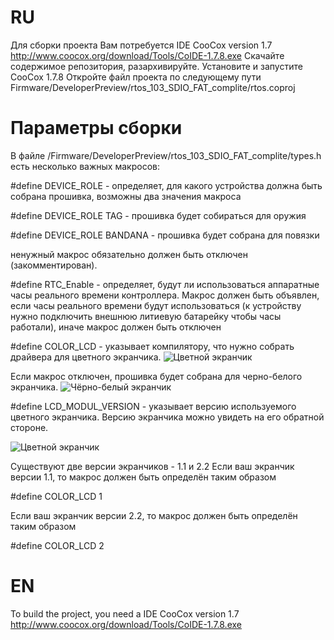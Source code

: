 # RU

Для сборки проекта Вам потребуется IDE CooCox version 1.7 
http://www.coocox.org/download/Tools/CoIDE-1.7.8.exe
Скачайте содержимое репозитория, разархивируйте.
Установите и запустите CooCox 1.7.8
Откройте файл проекта по следующему пути  Firmware/DeveloperPreview/rtos_103_SDIO_FAT_complite/rtos.coproj

# Параметры сборки

В файле /Firmware/DeveloperPreview/rtos_103_SDIO_FAT_complite/types.h
есть несколько важных макросов:

#define DEVICE_ROLE - определяет, для какого устройства должна быть собрана прошивка, возможны два значения макроса

#define DEVICE_ROLE TAG - прошивка будет собираться для оружия

#define DEVICE_ROLE BANDANA - прошивка будет собрана для повязки

ненужный макрос обязательно должен быть отключен (закомментирован).


#define RTC_Enable - определяет, будут ли использоваться аппаратные часы реального времени контроллера.
Макрос должен быть объявлен, если часы реального времени будут использоваться (к устройству нужно подключить внешнюю литиевую батарейку чтобы часы работали), иначе макрос должен быть отключен


#define COLOR_LCD - указывает компилятору, что нужно собрать драйвера для цветного экранчика. 
![Цветной экранчик](https://pp.userapi.com/c631219/v631219584/f129/t4sxBf40YYA.jpg "Цветной экранчик 1.4''")


Если макрос отключен, прошивка будет собрана для черно-белого экранчика.
![Чёрно-белый экранчик](https://pp.userapi.com/c638623/v638623805/47f35/zVzTHHUpRv0.jpg "Чёрно-белый экранчик 84x48")


#define LCD_MODUL_VERSION  - указывает версию используемого цветного экранчика. Версию экранчика можно увидеть на его обратной стороне. 

![Цветной экранчик](https://pp.userapi.com/c638623/v638623805/47f2e/EEns_1xzJgU.jpg "Цветной экранчик версии 1.1")


Существуют две версии экранчиков - 1.1 и 2.2
Если ваш экранчик версии 1.1, то макрос должен быть определён таким образом

#define COLOR_LCD 1

Если ваш экранчик версии 2.2, то макрос должен быть определён таким образом

#define COLOR_LCD 2







# EN

To build the project, you need a IDE CooCox version 1.7
http://www.coocox.org/download/Tools/CoIDE-1.7.8.exe
